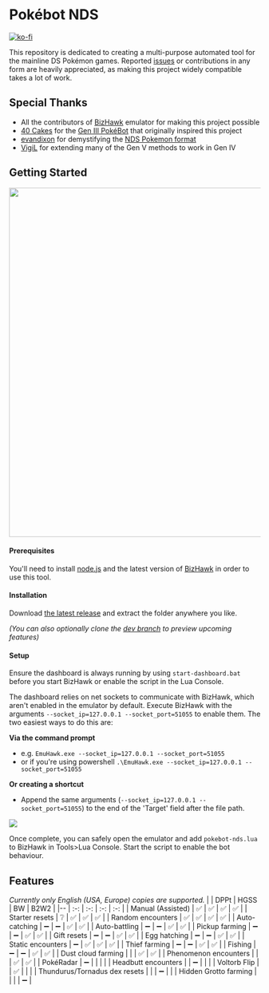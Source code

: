 # Pokébot NDS
[![ko-fi](https://ko-fi.com/img/githubbutton_sm.svg)](https://ko-fi.com/B0B7RMWPP)

This repository is dedicated to creating a multi-purpose automated tool for the mainline DS Pokémon games. Reported [issues](https://github.com/wyanido/pokebot-nds/issues) or contributions in any form are heavily appreciated, as making this project widely compatible takes a lot of work.

## Special Thanks

- All the contributors of [BizHawk](https://github.com/TASEmulators/BizHawk) emulator for making this project possible
- [40 Cakes](https://github.com/40Cakes) for the [Gen III PokéBot](https://github.com/40Cakes/pokebot-gen3) that originally inspired this project
- [evandixon](https://projectpokemon.org/home/profile/183-evandixon/) for demystifying the [NDS Pokemon format](https://projectpokemon.org/home/docs/gen-5/bw-save-structure-r60)
- [VigiL](https://github.com/907VigiL) for extending many of the Gen V methods to work in Gen IV

## Getting Started
<img src="https://cdn.discordapp.com/attachments/1150551936341389382/1150552817120071680/dashboard.png" width="700"/>

#### Prerequisites
You'll need to install [node.js](https://nodejs.org/en) and the latest version of [BizHawk](https://github.com/TASEmulators/BizHawk) in order to use this tool. 

#### Installation
Download [the latest release](https://github.com/wyanido/pokebot-nds/releases/latest) and extract the folder anywhere you like.

_(You can also optionally clone the [dev branch](https://github.com/wyanido/pokebot-nds/tree/dev) to preview upcoming features)_

#### Setup
Ensure the dashboard is always running by using `start-dashboard.bat` before you start BizHawk or enable the script in the Lua Console. 

The dashboard relies on net sockets to communicate with BizHawk, which aren't enabled in the emulator by default. 
Execute BizHawk with the arguments `--socket_ip=127.0.0.1 --socket_port=51055` to enable them. The two easiest ways to do this are:

**Via the command prompt**
* e.g. `EmuHawk.exe --socket_ip=127.0.0.1 --socket_port=51055`
* or if you're using powershell `.\EmuHawk.exe --socket_ip=127.0.0.1 --socket_port=51055`

**Or creating a shortcut**
* Append the same arguments (`--socket_ip=127.0.0.1 --socket_port=51055`) to the end of the 'Target' field after the file path.

![](https://i.imgur.com/IvTNbWz.png)

Once complete, you can safely open the emulator and add `pokebot-nds.lua` to BizHawk in Tools>Lua Console. Start the script to enable the bot behaviour.


## Features

_Currently only English (USA, Europe) copies are supported._
|  						| DPPt | HGSS | BW | B2W2 | 
|--						| :-: | :-: | :-: | :-: |
| Manual (Assisted)     | ✅ | ✅ | ✅ | ✅ |
| Starter resets 		| ❔ | ✅ | ✅ | ✅ |
| Random encounters		| ✅ | ✅ | ✅ | ✅ |
| Auto-catching			| ➖ | ➖ | ✅ | ✅ |
| Auto-battling			| ➖ | ➖ | ✅ | ✅ |
| Pickup farming		| ➖ | ➖ | ✅ | ✅ |
| Gift resets 			| ➖ | ➖ | ✅ | ✅ |
| Egg hatching			| ➖ | ➖ | ✅ | ✅ |
| Static encounters 	| ➖ | ✅ | ✅ | ✅ |
| Thief farming			| ➖ | ➖ | ✅ | ✅ |
| Fishing			   	| ➖ | ➖ | ✅ | ✅ |
| Dust cloud farming	|  |  | ✅ | ✅ |
| Phenomenon encounters	|  |  | ✅ | ✅ |
| PokéRadar			   	| ➖ |  |  |  |
| Headbutt encounters			   	|  | ➖ |  |  |
| Voltorb Flip			   	|  | ✅ |  |  |
| Thundurus/Tornadus dex resets	|  |  | ➖ |  |
| Hidden Grotto farming	|  |  |  | ➖ |

